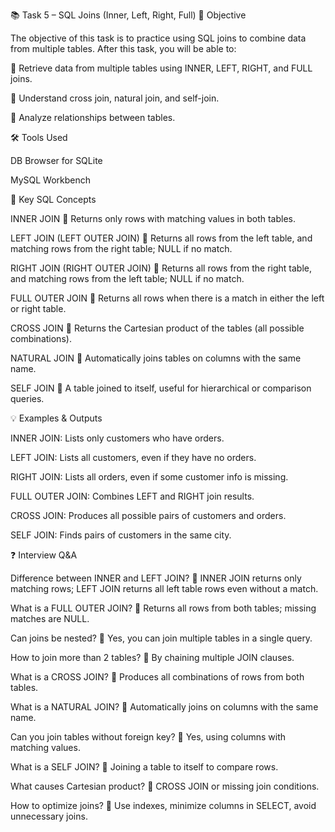 📚 Task 5 – SQL Joins (Inner, Left, Right, Full)
🎯 Objective

The objective of this task is to practice using SQL joins to combine data from multiple tables. After this task, you will be able to:

🔹 Retrieve data from multiple tables using INNER, LEFT, RIGHT, and FULL joins.

🔹 Understand cross join, natural join, and self-join.

🔹 Analyze relationships between tables.

🛠 Tools Used

DB Browser for SQLite

MySQL Workbench

🧠 Key SQL Concepts

INNER JOIN
🔹 Returns only rows with matching values in both tables.

LEFT JOIN (LEFT OUTER JOIN)
🔹 Returns all rows from the left table, and matching rows from the right table; NULL if no match.

RIGHT JOIN (RIGHT OUTER JOIN)
🔹 Returns all rows from the right table, and matching rows from the left table; NULL if no match.

FULL OUTER JOIN
🔹 Returns all rows when there is a match in either the left or right table.

CROSS JOIN
🔹 Returns the Cartesian product of the tables (all possible combinations).

NATURAL JOIN
🔹 Automatically joins tables on columns with the same name.

SELF JOIN
🔹 A table joined to itself, useful for hierarchical or comparison queries.

💡 Examples & Outputs

INNER JOIN: Lists only customers who have orders.

LEFT JOIN: Lists all customers, even if they have no orders.

RIGHT JOIN: Lists all orders, even if some customer info is missing.

FULL OUTER JOIN: Combines LEFT and RIGHT join results.

CROSS JOIN: Produces all possible pairs of customers and orders.

SELF JOIN: Finds pairs of customers in the same city.

❓ Interview Q&A

Difference between INNER and LEFT JOIN?
🔹 INNER JOIN returns only matching rows; LEFT JOIN returns all left table rows even without a match.

What is a FULL OUTER JOIN?
🔹 Returns all rows from both tables; missing matches are NULL.

Can joins be nested?
🔹 Yes, you can join multiple tables in a single query.

How to join more than 2 tables?
🔹 By chaining multiple JOIN clauses.

What is a CROSS JOIN?
🔹 Produces all combinations of rows from both tables.

What is a NATURAL JOIN?
🔹 Automatically joins on columns with the same name.

Can you join tables without foreign key?
🔹 Yes, using columns with matching values.

What is a SELF JOIN?
🔹 Joining a table to itself to compare rows.

What causes Cartesian product?
🔹 CROSS JOIN or missing join conditions.

How to optimize joins?
🔹 Use indexes, minimize columns in SELECT, avoid unnecessary joins.
